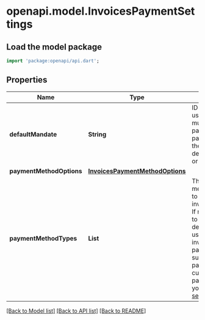 # openapi.model.InvoicesPaymentSettings

## Load the model package
```dart
import 'package:openapi/api.dart';
```

## Properties
Name | Type | Description | Notes
------------ | ------------- | ------------- | -------------
**defaultMandate** | **String** | ID of the mandate to be used for this invoice. It must correspond to the payment method used to pay the invoice, including the invoice's default_payment_method or default_source, if set. | [optional] 
**paymentMethodOptions** | [**InvoicesPaymentMethodOptions**](InvoicesPaymentMethodOptions.md) |  | [optional] 
**paymentMethodTypes** | **List<String>** | The list of payment method types (e.g. card) to provide to the invoice’s PaymentIntent. If not set, Stripe attempts to automatically determine the types to use by looking at the invoice’s default payment method, the subscription’s default payment method, the customer’s default payment method, and your [invoice template settings](https://dashboard.stripe.com/settings/billing/invoice). | [optional] [default to const []]

[[Back to Model list]](../README.md#documentation-for-models) [[Back to API list]](../README.md#documentation-for-api-endpoints) [[Back to README]](../README.md)


